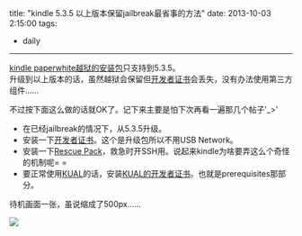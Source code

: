 title: "kindle 5.3.5 以上版本保留jailbreak最省事的方法"
date: 2013-10-03 2:15:00
tags:
- daily
---
[kindle paperwhite越狱的安装包](http://www.mobileread.com/forums/showthread.php?t=198446)只支持到5.3.5。  
升级到以上版本的话，虽然越狱会保留但[开发者证书](http://www.mobileread.com/forums/showthread.php?t=152294)会丢失，没有办法使用第三方组件……

不过按下面这么做的话就OK了。记下来主要是怕下次再看一遍那几个帖子\'_>\'

* 在已经jailbreak的情况下，从5.3.5升级。
* 安装一下[开发者证书](http://ge.tt/3ZRY9XE/v/51)。这个是升级包所以不用USB Network。
* 安装一下[Rescue Pack](http://www.mobileread.com/forums/showthread.php?p=2290044)，救急时开SSH用。说起来kindle为啥要弄这么个奇怪的机制呢= =
* 要正常使用[KUAL](http://www.mobileread.com/forums/showthread.php?t=203326)的话，安装[KUAL的开发者证书](http://www.mobileread.com/forums/showthread.php?t=203326)。也就是prerequisites那部分。

待机画面一张，虽说缩成了500px……

![](http://media.tumblr.com/1a61169ab987041b7e2a9a56b9446e96/tumblr_inline_mu20fcM8Ao1s1w710.png)